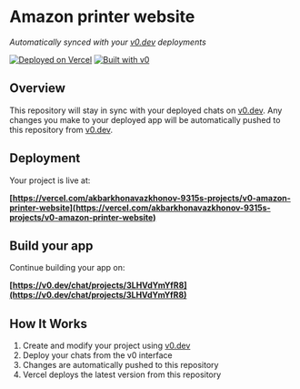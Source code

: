 # Amazon printer website

*Automatically synced with your [v0.dev](https://v0.dev) deployments*

[![Deployed on Vercel](https://img.shields.io/badge/Deployed%20on-Vercel-black?style=for-the-badge&logo=vercel)](https://vercel.com/akbarkhonavazkhonov-9315s-projects/v0-amazon-printer-website)
[![Built with v0](https://img.shields.io/badge/Built%20with-v0.dev-black?style=for-the-badge)](https://v0.dev/chat/projects/3LHVdYmYfR8)

## Overview

This repository will stay in sync with your deployed chats on [v0.dev](https://v0.dev).
Any changes you make to your deployed app will be automatically pushed to this repository from [v0.dev](https://v0.dev).

## Deployment

Your project is live at:

**[https://vercel.com/akbarkhonavazkhonov-9315s-projects/v0-amazon-printer-website](https://vercel.com/akbarkhonavazkhonov-9315s-projects/v0-amazon-printer-website)**

## Build your app

Continue building your app on:

**[https://v0.dev/chat/projects/3LHVdYmYfR8](https://v0.dev/chat/projects/3LHVdYmYfR8)**

## How It Works

1. Create and modify your project using [v0.dev](https://v0.dev)
2. Deploy your chats from the v0 interface
3. Changes are automatically pushed to this repository
4. Vercel deploys the latest version from this repository
